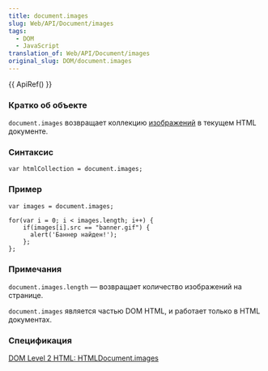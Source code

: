 ```yaml
---
title: document.images
slug: Web/API/Document/images
tags:
  - DOM
  - JavaScript
translation_of: Web/API/Document/images
original_slug: DOM/document.images
---
```

{{ ApiRef() }}

### Кратко об объекте

`document.images` возвращает коллекцию [изображений](/ru/Web/API/HTMLImageElement "en/DOM/Image") в текущем HTML документе.

### Синтаксис

```
var htmlCollection = document.images;
```

### Пример

```
var images = document.images;

for(var i = 0; i < images.length; i++) {
    if(images[i].src == "banner.gif") {
      alert('Баннер найден!');
    };
};
```

### Примечания

`document.images.length` — возвращает количество изображений на странице.

`document.images` является частью DOM HTML, и работает только в HTML документах.

### Спецификация

[DOM Level 2 HTML: HTMLDocument.images](http://www.w3.org/TR/DOM-Level-2-HTML/html.html#ID-90379117)
